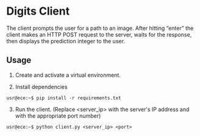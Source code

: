 # Digits Client

The client prompts the user for a path to an image. After hitting “enter” the client makes an HTTP POST request to the server, waits for the response, then displays the prediction integer to the user. 

## Usage

1. Create and activate a virtual environment.
   
2. Install dependencies
```console
usr@ece:~$ pip install -r requirements.txt
```
3. Run the client. (Replace <server_ip> with the server's IP address and <port> with the appropriate port number)
```console
usr@ece:~$ python client.py <server_ip> <port>
```



